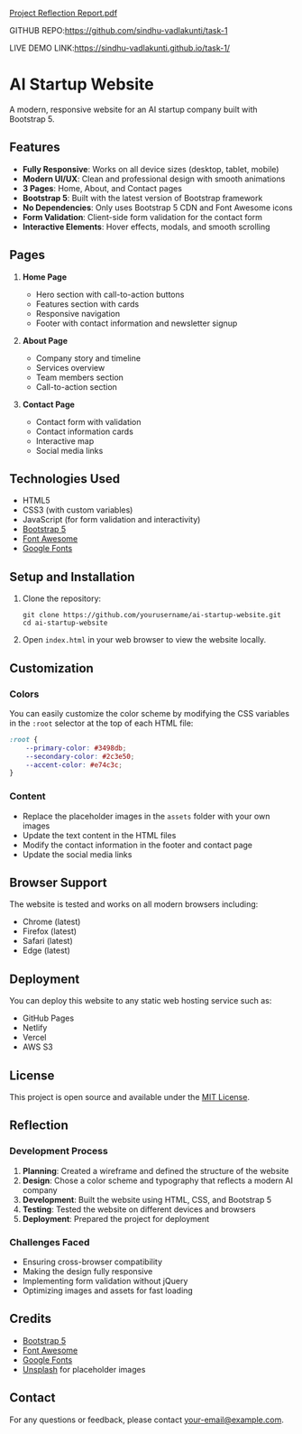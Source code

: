 [Project Reflection Report.pdf](https://github.com/user-attachments/files/22401500/Project.Reflection.Report.pdf)



GITHUB REPO:https://github.com/sindhu-vadlakunti/task-1




LIVE DEMO LINK:https://sindhu-vadlakunti.github.io/task-1/



# AI Startup Website

A modern, responsive website for an AI startup company built with Bootstrap 5.

## Features

- **Fully Responsive**: Works on all device sizes (desktop, tablet, mobile)
- **Modern UI/UX**: Clean and professional design with smooth animations
- **3 Pages**: Home, About, and Contact pages
- **Bootstrap 5**: Built with the latest version of Bootstrap framework
- **No Dependencies**: Only uses Bootstrap 5 CDN and Font Awesome icons
- **Form Validation**: Client-side form validation for the contact form
- **Interactive Elements**: Hover effects, modals, and smooth scrolling

## Pages

1. **Home Page**
   - Hero section with call-to-action buttons
   - Features section with cards
   - Responsive navigation
   - Footer with contact information and newsletter signup

2. **About Page**
   - Company story and timeline
   - Services overview
   - Team members section
   - Call-to-action section

3. **Contact Page**
   - Contact form with validation
   - Contact information cards
   - Interactive map
   - Social media links

## Technologies Used

- HTML5
- CSS3 (with custom variables)
- JavaScript (for form validation and interactivity)
- [Bootstrap 5](https://getbootstrap.com/)
- [Font Awesome](https://fontawesome.com/)
- [Google Fonts](https://fonts.google.com/)

## Setup and Installation

1. Clone the repository:
   ```
   git clone https://github.com/yourusername/ai-startup-website.git
   cd ai-startup-website
   ```

2. Open `index.html` in your web browser to view the website locally.

## Customization

### Colors

You can easily customize the color scheme by modifying the CSS variables in the `:root` selector at the top of each HTML file:

```css
:root {
    --primary-color: #3498db;
    --secondary-color: #2c3e50;
    --accent-color: #e74c3c;
}
```

### Content

- Replace the placeholder images in the `assets` folder with your own images
- Update the text content in the HTML files
- Modify the contact information in the footer and contact page
- Update the social media links

## Browser Support

The website is tested and works on all modern browsers including:
- Chrome (latest)
- Firefox (latest)
- Safari (latest)
- Edge (latest)

## Deployment

You can deploy this website to any static web hosting service such as:
- GitHub Pages
- Netlify
- Vercel
- AWS S3

## License

This project is open source and available under the [MIT License](LICENSE).

## Reflection

### Development Process

1. **Planning**: Created a wireframe and defined the structure of the website
2. **Design**: Chose a color scheme and typography that reflects a modern AI company
3. **Development**: Built the website using HTML, CSS, and Bootstrap 5
4. **Testing**: Tested the website on different devices and browsers
5. **Deployment**: Prepared the project for deployment

### Challenges Faced

- Ensuring cross-browser compatibility
- Making the design fully responsive
- Implementing form validation without jQuery
- Optimizing images and assets for fast loading


## Credits

- [Bootstrap 5](https://getbootstrap.com/)
- [Font Awesome](https://fontawesome.com/)
- [Google Fonts](https://fonts.google.com/)
- [Unsplash](https://unsplash.com/) for placeholder images

## Contact

For any questions or feedback, please contact [your-email@example.com](mailto:your-email@example.com).
